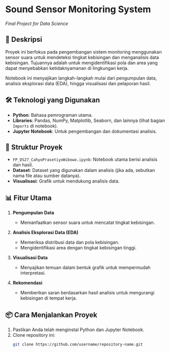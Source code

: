 # Sound Sensor Monitoring System  
_Final Project for Data Science_

## 📜 Deskripsi  
Proyek ini berfokus pada pengembangan sistem monitoring menggunakan sensor suara untuk mendeteksi tingkat kebisingan dan menganalisis data kebisingan. Tujuannya adalah untuk mengidentifikasi pola dan area yang dapat menyebabkan ketidaknyamanan di lingkungan kerja.  

Notebook ini menyajikan langkah-langkah mulai dari pengumpulan data, analisis eksplorasi data (EDA), hingga visualisasi dan pelaporan hasil.  

## 🛠️ Teknologi yang Digunakan  
- **Python**: Bahasa pemrograman utama.  
- **Libraries**: Pandas, NumPy, Matplotlib, Seaborn, dan lainnya (lihat bagian `Imports` di notebook).  
- **Jupyter Notebook**: Untuk pengembangan dan dokumentasi analisis.  

## 📂 Struktur Proyek  
- `FP_DS27_CahyoPrasetiyoWibowo.ipynb`: Notebook utama berisi analisis dan hasil.  
- **Dataset**: Dataset yang digunakan dalam analisis (jika ada, sebutkan nama file atau sumber datanya).  
- **Visualisasi**: Grafik untuk mendukung analisis data.  

## 📊 Fitur Utama  
1. **Pengumpulan Data**  
   - Memanfaatkan sensor suara untuk mencatat tingkat kebisingan.  

2. **Analisis Eksplorasi Data (EDA)**  
   - Memeriksa distribusi data dan pola kebisingan.  
   - Mengidentifikasi area dengan tingkat kebisingan tinggi.  

3. **Visualisasi Data**  
   - Menyajikan temuan dalam bentuk grafik untuk mempermudah interpretasi.  

4. **Rekomendasi**  
   - Memberikan saran berdasarkan hasil analisis untuk mengurangi kebisingan di tempat kerja.  

## 📦 Cara Menjalankan Proyek  
1. Pastikan Anda telah menginstal Python dan Jupyter Notebook.  
2. Clone repository ini:  
   ```bash
   git clone https://github.com/username/repository-name.git

